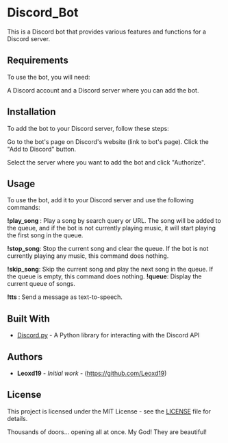 # Discord_Bot

This is a Discord bot that provides various features and functions for a Discord server.

## Requirements
To use the bot, you will need:

A Discord account and a Discord server where you can add the bot.


## Installation

To add the bot to your Discord server, follow these steps:

Go to the bot's page on Discord's website (link to bot's page).
Click the "Add to Discord" button.

Select the server where you want to add the bot and click "Authorize".


## Usage
To use the bot, add it to your Discord server and use the following commands:

**!play_song <query>**: Play a song by search query or URL. The song will be added to the queue, and if the bot is not currently playing music, it will start playing the first song in the queue.
 
**!stop_song**: Stop the current song and clear the queue. If the bot is not currently playing any music, this command does nothing.
 
**!skip_song**: Skip the current song and play the next song in the queue. If the queue is empty, this command does nothing.
**!queue**: Display the current queue of songs.
 
**!tts <message>**: Send a message as text-to-speech.
 

## Built With

- [Discord.py](https://github.com/Rapptz/discord.py) - A Python library for interacting with the Discord API

## Authors

- **Leoxd19** - *Initial work* - (https://github.com/Leoxd19)

## License

This project is licensed under the MIT License - see the [LICENSE](LICENSE) file for details.







 Thousands of doors... opening all at once. My God! They are beautiful!
